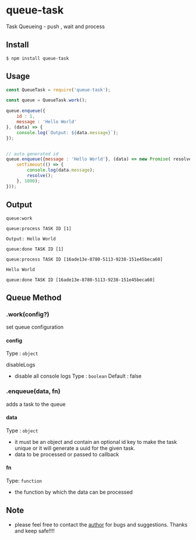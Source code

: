 # queue-task
Task Queueing - push , wait and process


## Install

```
$ npm install queue-task
```

## Usage

```js
const QueueTask = require('queue-task');

const queue = QueueTask.work();

queue.enqueue({
    id : 1,
    message : 'Hello World'
}, (data) => {
    console.log(`Output: ${data.message}`);
});


// auto generated id
queue.enqueue({message : 'Hello World'}, (data) => new Promise( resolve => {
    setTimeout(() => {
        console.log(data.message);
        resolve();
    }, 1000);
}));

```


## Output

```
queue:work

queue:process TASK ID [1]

Output: Hello World

queue:done TASK ID [1]

queue:process TASK ID [16ade13e-8780-5113-9238-151e45beca60]

Hello World

queue:done TASK ID [16ade13e-8780-5113-9238-151e45beca60]

```

## Queue Method
### .work(config?)
set queue configuration
#### config
Type : `object`

disableLogs
- disable all console logs
Type : `boolean`
Default : false

### .enqueue(data, fn)
adds a task to the queue

#### data
Type : `object`
- it must be an object and contain an optional id key to make the task unique or it will generate a uuid for the given task.
- data to be processed or passed to callback

#### fn
Type: `function`
- the function by which the data can be processed

## Note
- please feel free to contact the [author](mailto:jonreygalera@gmail.com) for bugs and suggestions. Thanks and keep safe!!!!